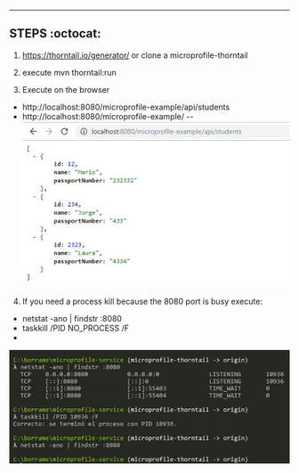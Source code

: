 ----
STEPS :octocat:
----
1. https://thorntail.io/generator/ or clone a microprofile-thorntail

2. execute  mvn thorntail:run

3. Execute on the browser 
* http://localhost:8080/microprofile-example/api/students 
* http://localhost:8080/microprofile-example/
--
![Image of rest service students](https://github.com/hhugohm/microprofile-service/blob/master/src/main/resources/students.JPG)

4. If you need a process kill because the 8080 port is busy execute:
* netstat -ano | findstr :8080
* taskkill /PID NO_PROCESS /F
*
![Image of busy port](https://github.com/hhugohm/microprofile-service/blob/microprofile-thorntail/src/main/resources/kill_process.JPG)




